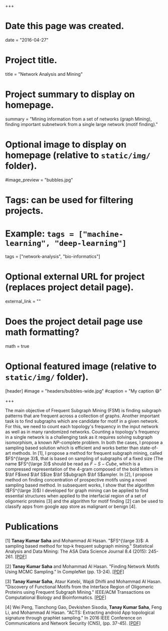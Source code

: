 +++
# Date this page was created.
date = "2016-04-27"

# Project title.
title = "Network Analysis and Mining"

# Project summary to display on homepage.
summary = "Mining information from a set of networks (graph Mining), finding important subnetwork from a single large network (motif finding)."

# Optional image to display on homepage (relative to `static/img/` folder).
#image_preview = "bubbles.jpg"

# Tags: can be used for filtering projects.
# Example: `tags = ["machine-learning", "deep-learning"]`
tags = ["network-analysis", "bio-informatics"]

# Optional external URL for project (replaces project detail page).
external_link = ""

# Does the project detail page use math formatting?
math = true

# Optional featured image (relative to `static/img/` folder).
[header]
#image = "headers/bubbles-wide.jpg"
#caption = "My caption :smile:"

+++

The main objective of Frequent Subgraph Mining (FSM) is finding subgraph patterns that are frequent across a collection of graphs.  Another important task is to find subgraphs which are candidate for motif in a given network. For this, we need to count each topology's frequency in the input network as well as in many randomized networks. Counting a topology's frequency in a single network is a challenging task as it requires solving subgraph isomorphism, a known $NP$-complete problem. In both the cases, I propose a sampling based solution which is efficient and works better than state-of-art methods. In [1], I propose a method for frequent subgraph mining, called $FS^{\large 3}$,
that is based on sampling of subgraphs of a fixed size (The name $FS^{\large 3}$
should be read as $F-S-Cube$, which is a compressed representation of the
4-gram composed of the bold letters in $\bf F$ixed $\bf S$ize $\bf S$ubgraph
$\bf S$ampler. In [2], I
propose method on finding concentration of prospective motifs using a novel sampling
based method. In subsequent works, I show that the algorithm ($FS^{\large 3}$) I developed for graph mining can be applied to find essential structures when applied to the interfacial region of a set of oligomeric proteins [3] and the algorithm for motif finding [2] can be used to classify apps from google app store as malignant or benign [4]. 



# Publications

[1] **Tanay Kumar Saha** and Mohammad Al Hasan. "$FS^{\large 3}$: A sampling based method for top‐k frequent subgraph mining." Statistical Analysis and Data Mining: The ASA Data Science Journal 8.4 (2015): 245-261. [[PDF]](http://onlinelibrary.wiley.com/doi/10.1002/sam.11277/full) 

[2] **Tanay Kumar Saha** and Mohammad Al Hasan. "Finding Network Motifs Using MCMC Sampling." In CompleNet (pp. 13-24). [[PDF]](https://link.springer.com/chapter/10.1007/978-3-319-16112-9_2)

[3] **Tanay Kumar Saha**, Ataur Katebi, Wajdi Dhifli and  Mohammad Al Hasan. "Discovery of Functional Motifs from the Interface Region of Oligomeric Proteins using Frequent Subgraph Mining." IEEE/ACM Transactions on Computational Biology and Bioinformatics. [[PDF]](http://ieeexplore.ieee.org/document/8051102/)

[4] Wei Peng, Tianchong Gao, Devkishen Sisodia, **Tanay Kumar Saha**, Feng Li, and Mohammad Al Hasan. "ACTS: Extracting android App topological signature through graphlet sampling." In 2016 IEEE Conference on Communications and Network Security (CNS),  (pp. 37-45). [[PDF]](http://ieeexplore.ieee.org/abstract/document/7860468/)
